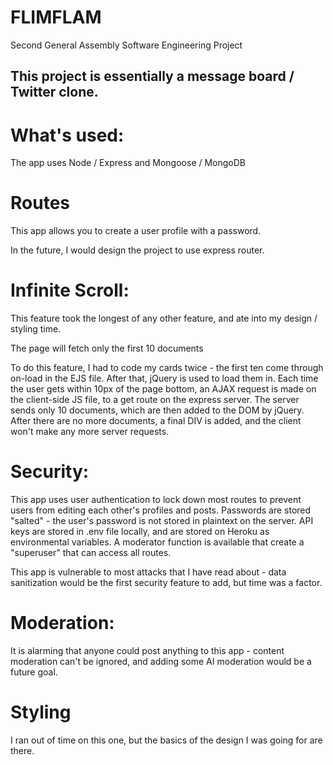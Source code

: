 # FLIMFLAM
Second General Assembly Software Engineering Project

## This project is essentially a message board / Twitter clone.

# What's used:
The app uses Node / Express and Mongoose / MongoDB

# Routes
This app allows you to create a user profile with a password.

In the future, I would design the project to use express router.

# Infinite Scroll:
This feature took the longest of any other feature, and ate into my design / styling time.

The page will fetch only the first 10 documents

To do this feature, I had to code my cards twice - the first ten come through on-load in the EJS file. After that, jQuery is used to load them in.
Each time the user gets within 10px of the page bottom, an AJAX request is made on the client-side JS file, to a get route on the express server. The server sends only 10 documents, which are then added to the DOM by jQuery. After there are no more documents, a final DIV is added, and the client won't make any more server requests.

# Security:
This app uses user authentication to lock down most routes to prevent users from editing each other's profiles and posts.
Passwords are stored "salted" - the user's password is not stored in plaintext on the server.
API keys are stored in .env file locally, and are stored on Heroku as environmental variables.
A moderator function is available that create a "superuser" that can access all routes.

This app is vulnerable to most attacks that I have read about - data sanitization would be the first security feature to add, but time was a factor.

# Moderation:
It is alarming that anyone could post anything to this app - content moderation can't be ignored, and adding some AI moderation would be a future goal.

# Styling 
I ran out of time on this one, but the basics of the design I was going for are there.